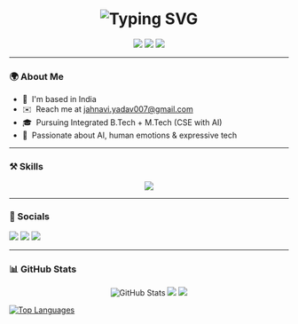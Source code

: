 <h1 align="center">
  <img src="https://readme-typing-svg.demolab.com/?font=Fira+Code&size=28&duration=3000&pause=500&color=00C2FF&center=true&vCenter=true&width=735&lines=Hi+%F0%9F%91%8B+I'm+Jahnavi+Yadav;AI+Enthusiast+%7C+CS+Undergrad;Curious+Mind+%7C+Creative+Soul" alt="Typing SVG" />
</h1>

<p align="center">
  <img src="https://img.shields.io/badge/AI%20Enthusiast-%230089B2.svg?style=for-the-badge&logoColor=white" />
  <img src="https://img.shields.io/badge/Software%20Developer-%231c1c3c.svg?style=for-the-badge&logo=code&logoColor=white" />
  <img src="https://img.shields.io/badge/Deep%20Thinker-%23005f73.svg?style=for-the-badge&logo=brain&logoColor=white" />
</p>

---

### 🌍 About Me

* 📍  I'm based in India  
* ✉️  Reach me at [jahnavi.yadav007@gmail.com](mailto:jahnavi.yadav007@gmail.com)  
* 🎓  Pursuing Integrated B.Tech + M.Tech (CSE with AI)  
* 🧠  Passionate about AI, human emotions & expressive tech

---

### ⚒️ Skills

<p align="center">
  <img src="https://skillicons.dev/icons?i=python,cpp,java,html,css,js,flask,fastapi,mysql,git,vscode,gcloud,figma,pytorch&theme=dark" />
</p>

---

### 🔗 Socials

<p align="left">
  <a href="https://github.com/Jhnv07" target="_blank"><img src="https://img.shields.io/badge/GitHub-%23121011.svg?style=for-the-badge&logo=github&logoColor=white"/></a>
  <a href="https://www.linkedin.com/in/jahnavi-yadav-418ba9329/" target="_blank"><img src="https://img.shields.io/badge/LinkedIn-%230077B5.svg?style=for-the-badge&logo=linkedin&logoColor=white"/></a>
  <a href="mailto:jahnavi.yadav007@gmail.com" target="_blank">
    <img src="https://img.shields.io/badge/Gmail-%23D14836.svg?style=for-the-badge&logo=gmail&logoColor=white"/>
  </a>  
</p>

---

### 📊 GitHub Stats

<p align="center">
  <img src="https://github-readme-stats.vercel.app/api?username=Jhnv07&show_icons=true&count_private=true&theme=midnight-purple" alt="GitHub Stats" />
  <img src="https://github-readme-streak-stats.herokuapp.com/?user=Jhnv07&theme=midnight-purple&hide_border=true" />
  <img src="https://github-readme-activity-graph.vercel.app/graph?username=Jhnv07&bg_color=0d1117&color=58a6ff&line=2891c8&point=ffffff&area=true&hide_border=true" />
  
<a href="https://github.com/Jhnv07" align="left"><img src="https://github-readme-stats.vercel.app/api/top-langs/?username=Jhnv07&langs_count=10&title_color=0891b2&text_color=ffffff&icon_color=0891b2&bg_color=1c1917&hide_border=true&locale=en&custom_title=Top%20%Languages" alt="Top Languages" /></a>
</p>


